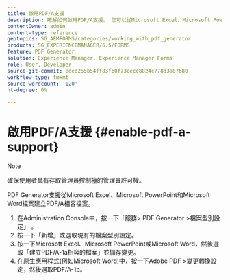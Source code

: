 ```yaml
---
title: 啟用PDF/A支援
description: 瞭解如何啟用PDF/A支援。 您可以從Microsoft Excel、Microsoft PowerPoint和Microsoft Word檔案建立PDF/A相容檔案。
contentOwner: admin
content-type: reference
geptopics: SG_AEMFORMS/categories/working_with_pdf_generator
products: SG_EXPERIENCEMANAGER/6.5/FORMS
feature: PDF Generator
solution: Experience Manager, Experience Manager Forms
role: User, Developer
source-git-commit: eded255b54ff83f60f73cece8824c778d3a87680
workflow-type: tm+mt
source-wordcount: '120'
ht-degree: 0%

---
```


# 啟用PDF/A支援 {#enable-pdf-a-support}

>[!NOTE]
> 
> 確保使用者具有存取管理員控制檯的管理員許可權。

PDF Generator支援從Microsoft Excel、Microsoft PowerPoint和Microsoft Word檔案建立PDF/A相容檔案。

1. 在Administration Console中，按一下「服務> PDF Generator >檔案型別設定」 。
1. 按一下「新增」或選取現有的檔案型別設定。
1. 按一下Microsoft Excel、Microsoft PowerPoint或Microsoft Word，然後選取「建立PDF/A-1a相容的檔案」並儲存變更。
1. 在原生應用程式(例如Microsoft Word)中，按一下Adobe PDF >變更轉換設定，然後選取PDF/A-1b。
